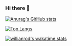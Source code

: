 ### Hi there 👋

<!--
**smellypengu/smellypengu** is a ✨ _special_ ✨ repository because its `README.md` (this file) appears on your GitHub profile.

Here are some ideas to get you started:

- 🔭 I’m currently working on ...
- 🌱 I’m currently learning ...
- 👯 I’m looking to collaborate on ...
- 🤔 I’m looking for help with ...
- 💬 Ask me about ...
- 📫 How to reach me: ...
- 😄 Pronouns: ...
- ⚡ Fun fact: ...
-->

[![Anurag's GitHub stats](https://github-readme-stats.vercel.app/api?username=smellypengu)](https://github.com/anuraghazra/github-readme-stats)

[![Top Langs](https://github-readme-stats.vercel.app/api/top-langs/?username=smellypengu)](https://github.com/anuraghazra/github-readme-stats)

[![willianrod's wakatime stats](https://github-readme-stats.vercel.app/api/wakatime?username=ae5ff623-a613-4d4a-ae28-74beeaeaa536)](https://github.com/anuraghazra/github-readme-stats)
